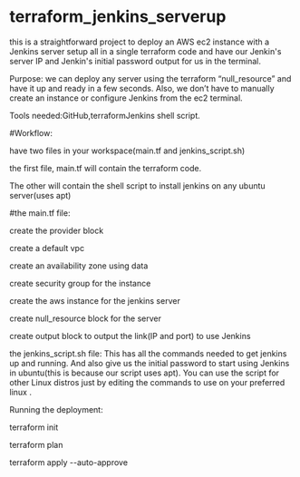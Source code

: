 # terraform_jenkins_serverup
this is a straightforward project to deploy an AWS ec2 instance with a Jenkins server setup all in a single terraform code and have our Jenkin's server IP and Jenkin's initial password output for us in the terminal.

Purpose: we can deploy any server using the terraform “null_resource” and have it up and ready in a few seconds. Also, we don’t have to manually create an instance or configure Jenkins from the ec2 terminal.

Tools needed:GitHub,terraformJenkins shell script.



#Workflow:

have two files in your workspace(main.tf and jenkins_script.sh)

the first file, main.tf will contain the terraform code.

The other will contain the shell script to install jenkins on any ubuntu server(uses apt)


#the main.tf file:

create the provider block

create a default vpc

create an availability zone using data

create security group for the instance

create the aws instance for the jenkins server

create null_resource block for the server

create output block to output the link(IP and port) to use Jenkins

the jenkins_script.sh file: This has all the commands needed to get jenkins up and running. And also give us the initial password to start using Jenkins in ubuntu(this is because our script uses apt). You can use the script for other Linux distros just by editing the commands to use on your preferred linux .

Running the deployment:

terraform init

terraform plan

terraform apply --auto-approve

